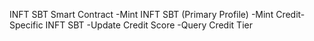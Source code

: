 INFT SBT Smart Contract
-Mint INFT SBT (Primary Profile)
-Mint Credit-Specific INFT SBT
-Update Credit Score
-Query Credit Tier
